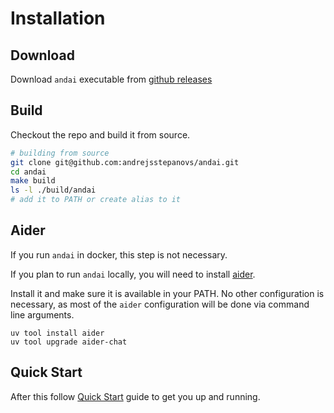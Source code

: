 # Installation

## Download

Download `andai` executable from [github releases](https://github.com/andrejsstepanovs/andai/tags)

## Build

Checkout the repo and build it from source.

```bash
# building from source
git clone git@github.com:andrejsstepanovs/andai.git
cd andai
make build
ls -l ./build/andai
# add it to PATH or create alias to it
```

## Aider

If you run `andai` in docker, this step is not necessary.

If you plan to run `andai` locally, you will need to install [aider](https://aider.chat/).

Install it and make sure it is available in your PATH. No other configuration is necessary, 
as most of the `aider` configuration will be done via command line arguments.

```
uv tool install aider
uv tool upgrade aider-chat
```

## Quick Start

After this follow [Quick Start](QUICKSTART.md) guide to get you up and running.
